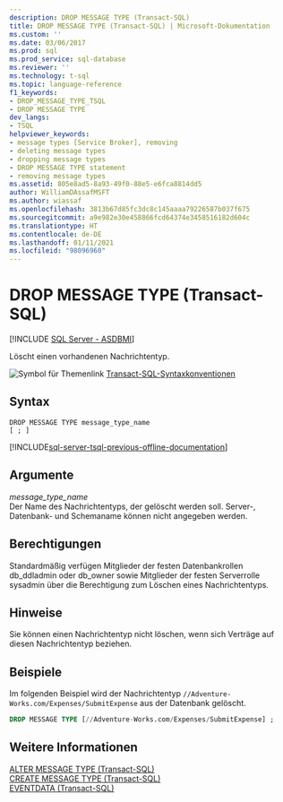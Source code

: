 ```yaml
---
description: DROP MESSAGE TYPE (Transact-SQL)
title: DROP MESSAGE TYPE (Transact-SQL) | Microsoft-Dokumentation
ms.custom: ''
ms.date: 03/06/2017
ms.prod: sql
ms.prod_service: sql-database
ms.reviewer: ''
ms.technology: t-sql
ms.topic: language-reference
f1_keywords:
- DROP_MESSAGE_TYPE_TSQL
- DROP MESSAGE TYPE
dev_langs:
- TSQL
helpviewer_keywords:
- message types [Service Broker], removing
- deleting message types
- dropping message types
- DROP MESSAGE TYPE statement
- removing message types
ms.assetid: 805e8ad5-8a93-49f0-88e5-e6fca8814dd5
author: WilliamDAssafMSFT
ms.author: wiassaf
ms.openlocfilehash: 3813b67d85fc3dc8c145aaaa79226587b037f675
ms.sourcegitcommit: a9e982e30e458866fcd64374e3458516182d604c
ms.translationtype: HT
ms.contentlocale: de-DE
ms.lasthandoff: 01/11/2021
ms.locfileid: "98096960"
---
```

# <a name="drop-message-type-transact-sql"></a>DROP MESSAGE TYPE (Transact-SQL)
[!INCLUDE [SQL Server - ASDBMI](../../includes/applies-to-version/sql-asdbmi.md)]

  Löscht einen vorhandenen Nachrichtentyp.  
  
 ![Symbol für Themenlink](../../database-engine/configure-windows/media/topic-link.gif "Symbol für Themenlink") [Transact-SQL-Syntaxkonventionen](../../t-sql/language-elements/transact-sql-syntax-conventions-transact-sql.md)  
  
## <a name="syntax"></a>Syntax  
  
```syntaxsql
DROP MESSAGE TYPE message_type_name  
[ ; ]  
```  
  
[!INCLUDE[sql-server-tsql-previous-offline-documentation](../../includes/sql-server-tsql-previous-offline-documentation.md)]

## <a name="arguments"></a>Argumente
 *message_type_name*  
 Der Name des Nachrichtentyps, der gelöscht werden soll. Server-, Datenbank- und Schemaname können nicht angegeben werden.  
  
## <a name="permissions"></a>Berechtigungen  
 Standardmäßig verfügen Mitglieder der festen Datenbankrollen db_ddladmin oder db_owner sowie Mitglieder der festen Serverrolle sysadmin über die Berechtigung zum Löschen eines Nachrichtentyps.  
  
## <a name="remarks"></a>Hinweise  
 Sie können einen Nachrichtentyp nicht löschen, wenn sich Verträge auf diesen Nachrichtentyp beziehen.  
  
## <a name="examples"></a>Beispiele  
 Im folgenden Beispiel wird der Nachrichtentyp `//Adventure-Works.com/Expenses/SubmitExpense` aus der Datenbank gelöscht.  
  
```sql  
DROP MESSAGE TYPE [//Adventure-Works.com/Expenses/SubmitExpense] ;  
```  
  
## <a name="see-also"></a>Weitere Informationen  
 [ALTER MESSAGE TYPE &#40;Transact-SQL&#41;](../../t-sql/statements/alter-message-type-transact-sql.md)   
 [CREATE MESSAGE TYPE &#40;Transact-SQL&#41;](../../t-sql/statements/create-message-type-transact-sql.md)   
 [EVENTDATA &#40;Transact-SQL&#41;](../../t-sql/functions/eventdata-transact-sql.md)  
  
  
